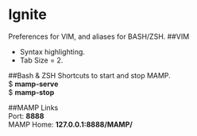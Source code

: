 Ignite
======
Preferences for VIM, and aliases for BASH/ZSH.
##VIM
* Syntax highlighting.  
* Tab Size = 2.  

##Bash & ZSH 
Shortcuts to start and stop MAMP.  
    $ **mamp-serve**  
    $ **mamp-stop**  

##MAMP Links  
    Port: **8888**  
    MAMP Home: **127.0.0.1:8888/MAMP/**
